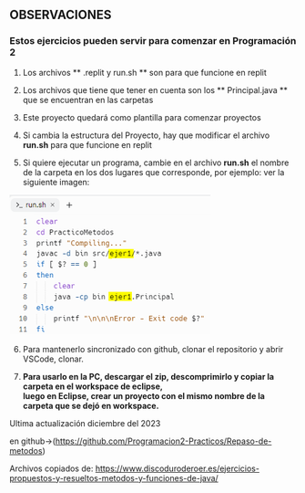 ##  OBSERVACIONES
### Estos ejercicios pueden servir para comenzar en Programación 2
1) Los archivos ** .replit y run.sh ** son para que funcione en replit

2) Los archivos que tiene que tener en cuenta son los ** Principal.java ** que se encuentran en las carpetas 

3) Este proyecto quedará como plantilla para comenzar proyectos

4) Si cambia la estructura del Proyecto, hay que modificar el archivo **run.sh** para que funcione en replit
5) Si quiere ejecutar un programa, cambie en el archivo **run.sh** el nombre de la carpeta en los dos lugares que corresponde, por ejemplo: ver la siguiente imagen:
  
  ![Imagen del archivo run.hs](./imagen_run.png) 
  
6) Para mantenerlo sincronizado con github, clonar el repositorio y abrir VSCode, clonar.
   
   
8) **Para usarlo en la PC, descargar el zip, descomprimirlo y copiar la carpeta en el workspace de eclipse,  
luego en Eclipse, crear un proyecto con el mismo nombre de la carpeta que se dejó en workspace.**

Ultima actualización diciembre del 2023

en github->(https://github.com/Programacion2-Practicos/Repaso-de-metodos)

Archivos copiados de: https://www.discoduroderoer.es/ejercicios-propuestos-y-resueltos-metodos-y-funciones-de-java/
